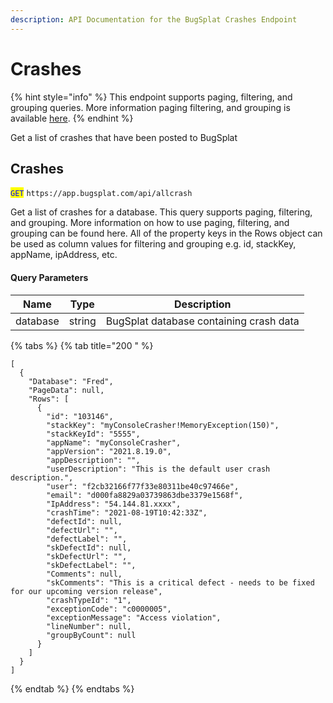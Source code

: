 ```yaml
---
description: API Documentation for the BugSplat Crashes Endpoint
---
```


# Crashes

{% hint style="info" %}
This endpoint supports paging, filtering, and grouping queries. More information paging filtering, and grouping is available [here](../paging-filtering-and-grouping.md).
{% endhint %}

Get a list of crashes that have been posted to BugSplat

## Crashes

<mark style="color:blue;">`GET`</mark> `https://app.bugsplat.com/api/allcrash`

Get a list of crashes for a database. This query supports paging, filtering, and grouping. More information on how to use paging, filtering, and grouping can be found here. All of the property keys in the Rows object can be used as column values for filtering and grouping e.g. id, stackKey, appName, ipAddress, etc.

#### Query Parameters

| Name     | Type   | Description                             |
| -------- | ------ | --------------------------------------- |
| database | string | BugSplat database containing crash data |

{% tabs %}
{% tab title="200 " %}
```
[
  {
    "Database": "Fred",
    "PageData": null,
    "Rows": [
      {
        "id": "103146",
        "stackKey": "myConsoleCrasher!MemoryException(150)",
        "stackKeyId": "5555",
        "appName": "myConsoleCrasher",
        "appVersion": "2021.8.19.0",
        "appDescription": "",
        "userDescription": "This is the default user crash description.",
        "user": "f2cb32166f77f33e80311be40c97466e",
        "email": "d000fa8829a03739863dbe3379e1568f",
        "IpAddress": "54.144.81.xxxx",
        "crashTime": "2021-08-19T10:42:33Z",
        "defectId": null,
        "defectUrl": "",
        "defectLabel": "",
        "skDefectId": null,
        "skDefectUrl": "",
        "skDefectLabel": "",
        "Comments": null,
        "skComments": "This is a critical defect - needs to be fixed for our upcoming version release",
        "crashTypeId": "1",
        "exceptionCode": "c0000005",
        "exceptionMessage": "Access violation",
        "lineNumber": null,
        "groupByCount": null
      }
    ]
  }
]
```
{% endtab %}
{% endtabs %}
